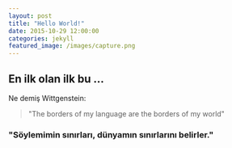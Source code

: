 ```yaml
---
layout: post
title: "Hello World!"
date: 2015-10-29 12:00:00
categories: jekyll
featured_image: /images/capture.png
---
```



## En ilk olan ilk bu ...

Ne demiş Wittgenstein:

> "The borders of my language are the borders of my world"

### "Söylemimin sınırları, dünyamın sınırlarını belirler."


